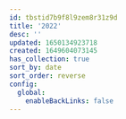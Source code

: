 ```yaml
---
id: tbstid7b9f8l9zem8r31z9d
title: '2022'
desc: ''
updated: 1650134923718
created: 1649604073145
has_collection: true
sort_by: date
sort_order: reverse
config:
  global:
    enableBackLinks: false
---
```


